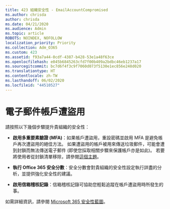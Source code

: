 ```yaml
---
title: 423 組織安全性 - EmailAccountCompromised
ms.author: chrisda
author: chrisda
ms.date: 04/21/2020
ms.audience: Admin
ms.topic: article
ROBOTS: NOINDEX, NOFOLLOW
localization_priority: Priority
ms.collection: Adm_O365
ms.custom: 423
ms.assetid: f93a7a44-0cdf-4387-b428-53e1a48f63ce
ms.openlocfilehash: e045b6845263cfd7f00b409a2bdbc46eb1237a17
ms.sourcegitcommit: bc7d6f4f3c9f7060d073f5130e1ec856e248d020
ms.translationtype: HT
ms.contentlocale: zh-TW
ms.lasthandoff: 06/02/2020
ms.locfileid: "44510527"
---
```

# <a name="compromised-email-accounts"></a>電子郵件帳戶遭盜用

請按照以下幾個步驟提升貴組織的安全性：

- **啟用多重要素驗證 (MFA)**：如果帳戶遭盜用，重設密碼並啟用 MFA 是避免帳戶再次遭盜用的絕佳方法。 如果遭盜用的帳戶被用來傳送垃圾郵件，可能會遭到封鎖而無法傳送電子郵件 (即使您採取相關步驟來保護帳戶亦是如此)。 若要將使用者從封鎖清單移除，請參閱[這個主題](https://technet.microsoft.com/library/ms.exch.eac.actioncenter.aspx)。

- **執行 Office 365 安全分數**：安全分數會對貴組織的安全性設定執行詳盡的分析，並提供強化安全性的建議。

- **啟用信箱稽核記錄**：信箱稽核記錄可協助您輕鬆追蹤在帳戶遭盜用時所發生的事。

如需詳細資訊，請參閱 [Microsoft 365 安全性藍圖](https://docs.microsoft.com/microsoft-365/security/office-365-security/security-roadmap)。
